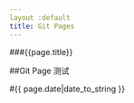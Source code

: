 ```yaml
---
layout :default
title: Git Pages
---
```


###{{page.title}}

##Git Page 测试

#{{ page.date|date_to_string }}